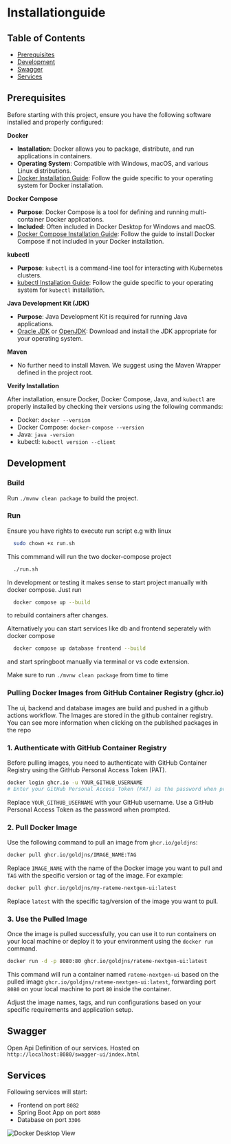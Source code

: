 # Installationguide


## Table of Contents
- [Prerequisites](##prerequisites)
- [Development](#development)
- [Swagger](#swagger)
- [Services](#services)
## Prerequisites

Before starting with this project, ensure you have the following software installed and properly configured:

**Docker**
  - **Installation**: Docker allows you to package, distribute, and run applications in containers.
  - **Operating System**: Compatible with Windows, macOS, and various Linux distributions.
  - [Docker Installation Guide](https://docs.docker.com/get-docker/): Follow the guide specific to your operating system for Docker installation.

**Docker Compose**
  - **Purpose**: Docker Compose is a tool for defining and running multi-container Docker applications.
  - **Included**: Often included in Docker Desktop for Windows and macOS.
  - [Docker Compose Installation Guide](https://docs.docker.com/compose/install/): Follow the guide to install Docker Compose if not included in your Docker installation.

**kubectl**
  - **Purpose**: `kubectl` is a command-line tool for interacting with Kubernetes clusters.
  - [kubectl Installation Guide](https://kubernetes.io/docs/tasks/tools/install-kubectl/): Follow the guide specific to your operating system for `kubectl` installation.

**Java Development Kit (JDK)**
  - **Purpose**: Java Development Kit is required for running Java applications.
  - [Oracle JDK](https://www.oracle.com/java/technologies/javase-jdk11-downloads.html) or [OpenJDK](https://adoptopenjdk.net/): Download and install the JDK appropriate for your operating system.

**Maven**
  - No further need to install Maven. We suggest using the Maven Wrapper defined in the project root.

**Verify Installation**

After installation, ensure Docker, Docker Compose, Java, and `kubectl` are properly installed by checking their versions using the following commands:
  - Docker: `docker --version`
  - Docker Compose: `docker-compose --version`
  - Java: `java -version`
  - kubectl: `kubectl version --client`
    


## Development

### Build

Run `./mvnw clean package` to build the project.

### Run

Ensure you have rights to execute run script e.g with linux
```sh
  sudo chown +x run.sh   
```

This commmand will run the two docker-compose project
```sh
  ./run.sh
```

In development or testing it makes sense to start project manually with docker compose. 
Just run 

```sh
  docker compose up --build
```
to rebuild containers after changes.

Alternatively you can start services like db and frontend seperately with docker compose
```sh
  docker compose up database frontend --build
```
and start springboot manually via terminal or vs code extension.

Make sure to run `./mvnw clean package` from time to time



### Pulling Docker Images from GitHub Container Registry (ghcr.io)

The ui, backend and database images are build and pushed in a github actions workflow. The Images are stored in the github container registry. You can see more information when clicking on the published packages in the repo

### 1. Authenticate with GitHub Container Registry
Before pulling images, you need to authenticate with GitHub Container Registry using the GitHub Personal Access Token (PAT).

```bash
docker login ghcr.io -u YOUR_GITHUB_USERNAME
# Enter your GitHub Personal Access Token (PAT) as the password when prompted
```

Replace `YOUR_GITHUB_USERNAME` with your GitHub username. Use a GitHub Personal Access Token as the password when prompted.

### 2. Pull Docker Image
Use the following command to pull an image from `ghcr.io/goldjns`:

```bash
docker pull ghcr.io/goldjns/IMAGE_NAME:TAG
```

Replace `IMAGE_NAME` with the name of the Docker image you want to pull and `TAG` with the specific version or tag of the image. For example:

```bash
docker pull ghcr.io/goldjns/my-rateme-nextgen-ui:latest
```

Replace `latest` with the specific tag/version of the image you want to pull.

### 3. Use the Pulled Image
Once the image is pulled successfully, you can use it to run containers on your local machine or deploy it to your environment using the `docker run` command.

```bash
docker run -d -p 8080:80 ghcr.io/goldjns/rateme-nextgen-ui:latest
```

This command will run a container named `rateme-nextgen-ui` based on the pulled image `ghcr.io/goldjns/rateme-nextgen-ui:latest`, forwarding port `8080` on your local machine to port `80` inside the container.

Adjust the image names, tags, and run configurations based on your specific requirements and application setup.

## Swagger

Open Api Definition of our services. Hosted on `http://localhost:8080/swagger-ui/index.html`

## Services 

Following services will start:

- Frontend on port `8082`
- Spring Boot App on port `8080`
- Database on port `3306`

![Docker Desktop View](image.png)


